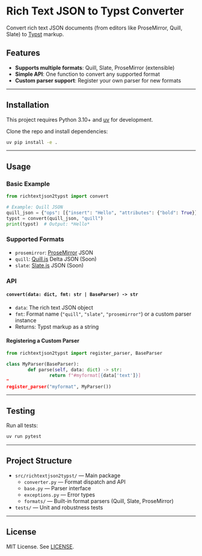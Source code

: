 # Rich Text JSON to Typst Converter

Convert rich text JSON documents (from editors like ProseMirror, Quill, Slate) to [Typst](https://typst.app/) markup.

## Features

- **Supports multiple formats**: Quill, Slate, ProseMirror (extensible)
- **Simple API**: One function to convert any supported format
- **Custom parser support**: Register your own parser for new formats

---

## Installation

This project requires Python 3.10+ and [uv](https://github.com/astral-sh/uv) for development.

Clone the repo and install dependencies:

```bash
uv pip install -e .
```

---

## Usage

### Basic Example

```python
from richtextjson2typst import convert

# Example: Quill JSON
quill_json = {"ops": [{"insert": "Hello", "attributes": {"bold": True}}]}
typst = convert(quill_json, "quill")
print(typst)  # Output: *Hello*
```

### Supported Formats

- `prosemirror`: [ProseMirror](https://prosemirror.net/) JSON
- `quill`: [Quill.js](https://quilljs.com/) Delta JSON (Soon)
- `slate`: [Slate.js](https://docs.slatejs.org/) JSON (Soon)

### API

#### `convert(data: dict, fmt: str | BaseParser) -> str`

- `data`: The rich text JSON object
- `fmt`: Format name (`"quill"`, `"slate"`, `"prosemirror"`) or a custom parser instance
- Returns: Typst markup as a string

#### Registering a Custom Parser

```python
from richtextjson2typst import register_parser, BaseParser

class MyParser(BaseParser):
		def parse(self, data: dict) -> str:
				return f"#myformat[{data['text']}]
"
register_parser("myformat", MyParser())
```

---

## Testing

Run all tests:

```bash
uv run pytest
```

---

## Project Structure

- `src/richtextjson2typst/` — Main package
  - `converter.py` — Format dispatch and API
  - `base.py` — Parser interface
  - `exceptions.py` — Error types
  - `formats/` — Built-in format parsers (Quill, Slate, ProseMirror)
- `tests/` — Unit and robustness tests

---

## License

MIT License. See [LICENSE](LICENSE).
